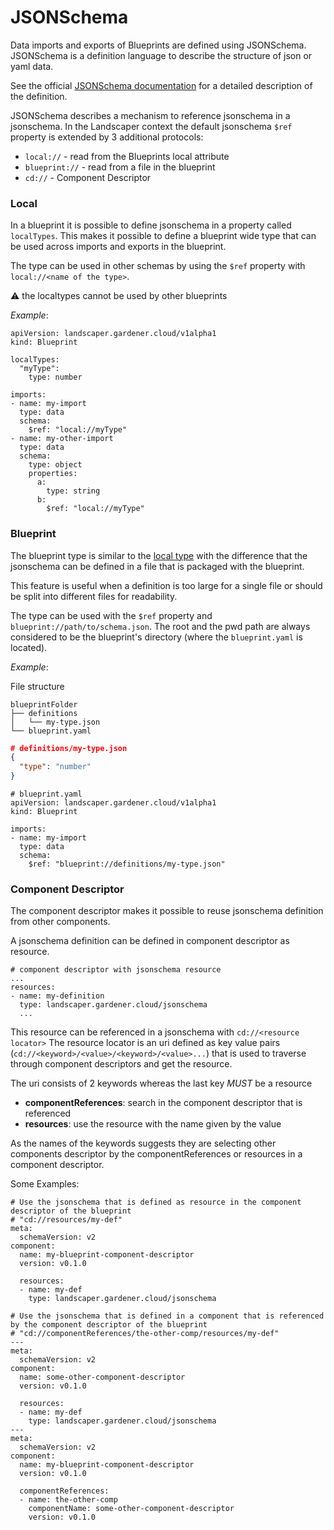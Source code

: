 # JSONSchema

Data imports and exports of Blueprints are defined using JSONSchema.
JSONSchema is a definition language to describe the structure of json or yaml data.

See the official [JSONSchema documentation](http://json-schema.org/understanding-json-schema/index.html) for a detailed description of the definition.

JSONSchema describes a mechanism to reference jsonschema in a jsonschema.
In the Landscaper context the default jsonschema `$ref` property is extended by 3 additional protocols:
- `local://` - read from the Blueprints local attribute
- `blueprint://` - read from a file in the blueprint
- `cd://` - Component Descriptor

### Local

In a blueprint it is possible to define jsonschema in a property called `localTypes`.
This makes it possible to define a blueprint wide type that can be used across imports and exports in the blueprint.

The type can be used in other schemas by using the `$ref` property with `local://<name of the type>`.

:warning: the localtypes cannot be used by other blueprints

_Example_:

```
apiVersion: landscaper.gardener.cloud/v1alpha1
kind: Blueprint

localTypes:
  "myType": 
    type: number
    
imports:
- name: my-import
  type: data
  schema:
    $ref: "local://myType"
- name: my-other-import
  type: data
  schema:
    type: object
    properties:
      a:
        type: string
      b:
        $ref: "local://myType"
```

### Blueprint

The blueprint type is similar to the [local type](#local) with the difference that the jsonschema can be defined in a file that is packaged with the blueprint.

This feature is useful when a definition is too large for a single file or should be split into different files for readability.

The type can be used with the `$ref` property and `blueprint://path/to/schema.json`.
The root and the pwd path are always considered to be the blueprint's directory (where the `blueprint.yaml` is located).

_Example_:

File structure
```
blueprintFolder
├── definitions
│   └── my-type.json
└── blueprint.yaml
```

```json
# definitions/my-type.json
{
  "type": "number"
}
```

```
# blueprint.yaml
apiVersion: landscaper.gardener.cloud/v1alpha1
kind: Blueprint
    
imports:
- name: my-import
  type: data
  schema:
    $ref: "blueprint://definitions/my-type.json"
```

### Component Descriptor

The component descriptor makes it possible to reuse jsonschema definition from other components.

A jsonschema definition can be defined in component descriptor as resource.

```
# component descriptor with jsonschema resource
...
resources:
- name: my-definition
  type: landscaper.gardener.cloud/jsonschema
  ...
```

This resource can be referenced in a jsonschema with ``cd://<resource locator>`` 
The resource locator is an uri defined as key value pairs (`cd://<keyword>/<value>/<keyword>/<value>...`) that is used to traverse through component descriptors and get the resource.

The uri consists of 2 keywords whereas the last key _MUST_ be a resource
- __componentReferences__: search in the component descriptor that is referenced
- __resources__: use the resource with the name given by the value

As the names of the keywords suggests they are selecting other components descriptor by the componentReferences or resources in a component descriptor.

Some Examples:
```
# Use the jsonschema that is defined as resource in the component descriptor of the blueprint
# "cd://resources/my-def"
meta:
  schemaVersion: v2
component:
  name: my-blueprint-component-descriptor
  version: v0.1.0

  resources:
  - name: my-def
    type: landscaper.gardener.cloud/jsonschema
```

```
# Use the jsonschema that is defined in a component that is referenced by the component descriptor of the blueprint
# "cd://componentReferences/the-other-comp/resources/my-def"
---
meta:
  schemaVersion: v2
component:
  name: some-other-component-descriptor
  version: v0.1.0

  resources:
  - name: my-def
    type: landscaper.gardener.cloud/jsonschema
---
meta:
  schemaVersion: v2
component:
  name: my-blueprint-component-descriptor
  version: v0.1.0

  componentReferences:
  - name: the-other-comp
    componentName: some-other-component-descriptor
    version: v0.1.0
```
